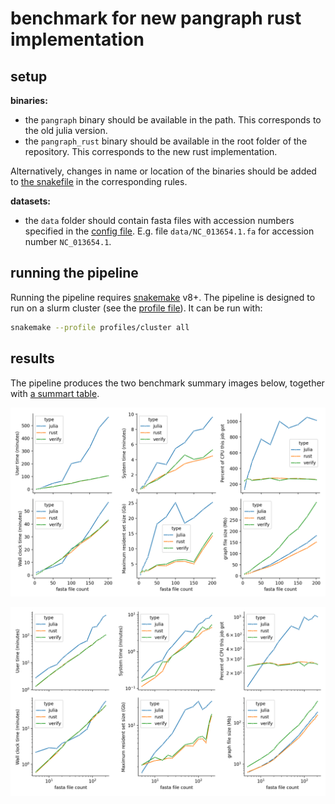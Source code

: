 # benchmark for new pangraph rust implementation

## setup

**binaries:**
- the `pangraph` binary should be available in the path. This corresponds to the old julia version.
- the `pangraph_rust` binary should be available in the root folder of the repository. This corresponds to the new rust implementation.

Alternatively, changes in name or location of the binaries should be added to [the snakefile](snakefile) in the corresponding rules.

**datasets:**
- the `data` folder should contain fasta files with accession numbers specified in the [config file](config.yaml). E.g. file `data/NC_013654.1.fa` for accession number `NC_013654.1`.

## running the pipeline

Running the pipeline requires [snakemake](https://snakemake.readthedocs.io/en/stable/) v8+.
The pipeline is designed to run on a slurm cluster (see the [profile file](profiles/cluster/config.v8+.yaml)). It can be run with:

```sh
snakemake --profile profiles/cluster all
```

## results

The pipeline produces the two benchmark summary images below, together with [a summart table](results/summmary.csv).

![stats](results/stats.png)

![log_stats](results/stats_log.png)